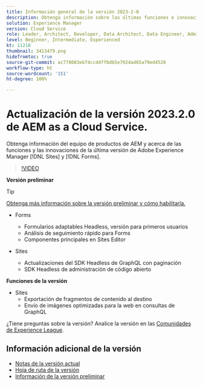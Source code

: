 ```yaml
---
title: Información general de la versión 2023-2-0
description: Obtenga información sobre las últimas funciones e innovaciones de la versión 2023-2-0 para Adobe Experience Manager [!DNL Forms] y [!DNL Sites].
solution: Experience Manager
version: Cloud Service
role: Leader, Architect, Developer, Data Architect, Data Engineer, Admin, User
level: Beginner, Intermediate, Experienced
kt: 11218
thumbnail: 3413479.png
hidefromtoc: true
source-git-commit: ac778083eb74ccd4ffbdb5e7924ad65a79ed4520
workflow-type: ht
source-wordcount: '151'
ht-degree: 100%

---
```


# Actualización de la versión 2023.2.0 de AEM as a Cloud Service.

Obtenga información del equipo de productos de AEM y acerca de las funciones y las innovaciones de la última versión de Adobe Experience Manager [!DNL Sites] y [!DNL Forms].

>[!VIDEO](https://video.tv.adobe.com/v/3416885/?quality=12&learn=on)

**Versión preliminar**

>[!TIP]
>
>[Obtenga más información sobre la versión preliminar y cómo habilitarla.](https://experienceleague.adobe.com/docs/experience-manager-cloud-service/content/release-notes/prerelease.html?lang=es)

* Forms
   * Formularios adaptables Headless, versión para primeros usuarios
   * Análisis de seguimiento rápido para Forms
   * Componentes principales en Sites Editor

* Sites
   * Actualizaciones del SDK Headless de GraphQL con paginación
   * SDK Headless de administración de código abierto

**Funciones de la versión**

* Sites
   * Exportación de fragmentos de contenido al destino
   * Envío de imágenes optimizadas para la web en consultas de GraphQL

¿Tiene preguntas sobre la versión?  Analice la versión en las [Comunidades de Experience League](https://adobe.ly/3RPNYZF).

## Información adicional de la versión

* [Notas de la versión actual](https://experienceleague.adobe.com/docs/experience-manager-cloud-service/content/release-notes/home.html?lang=es)
* [Hoja de ruta de la versión](https://experienceleague.adobe.com/docs/experience-manager-release-information/aem-release-updates/update-releases-roadmap.html?lang=es)
* [Información de la versión preliminar](https://experienceleague.adobe.com/docs/experience-manager-cloud-service/content/release-notes/prerelease.html?lang=es)
